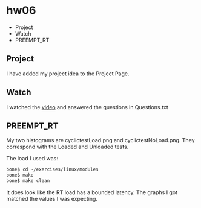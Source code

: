 # hw06
- Project
- Watch
- PREEMPT_RT

## Project
I have added my project idea to the Project Page.

## Watch
I watched the [video](https://www.youtube.com/watch?v=-J0y_usjYxo&t=1s) and answered the questions in Questions.txt

## PREEMPT_RT
My two histograms are cyclictestLoad.png and cyclictestNoLoad.png. They correspond with the Loaded and Unloaded tests.

The load I used was:
```bash
bone$ cd ~/exercises/linux/modules
bone$ make
bone$ make clean
```

It does look like the RT load has a bounded latency. The graphs I got matched the values I was expecting.